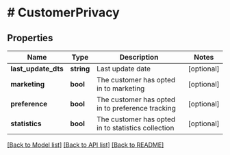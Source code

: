 # # CustomerPrivacy

## Properties

Name | Type | Description | Notes
------------ | ------------- | ------------- | -------------
**last_update_dts** | **string** | Last update date | [optional]
**marketing** | **bool** | The customer has opted in to marketing | [optional]
**preference** | **bool** | The customer has opted in to preference tracking | [optional]
**statistics** | **bool** | The customer has opted in to statistics collection | [optional]

[[Back to Model list]](../../README.md#models) [[Back to API list]](../../README.md#endpoints) [[Back to README]](../../README.md)
